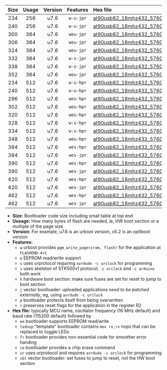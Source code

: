 |Size|Usage|Version|Features|Hex file|
|:-:|:-:|:-:|:-:|:--|
|234|256|u7.6|`w-u-jpr`|[at90usb82_18mhz432_57600bps_ur_vbl.hex](https://raw.githubusercontent.com/stefanrueger/urboot/main/at90usb82_18mhz432_57600bps_ur_vbl.hex)|
|240|256|u7.6|`w-u-jpr`|[at90usb82_18mhz432_57600bps_lednop_ur_vbl.hex](https://raw.githubusercontent.com/stefanrueger/urboot/main/at90usb82_18mhz432_57600bps_lednop_ur_vbl.hex)|
|300|384|u7.6|`weu-jpr`|[at90usb82_18mhz432_57600bps_ee_ur_vbl.hex](https://raw.githubusercontent.com/stefanrueger/urboot/main/at90usb82_18mhz432_57600bps_ee_ur_vbl.hex)|
|306|384|u7.6|`weu-jpr`|[at90usb82_18mhz432_57600bps_ee_lednop_ur_vbl.hex](https://raw.githubusercontent.com/stefanrueger/urboot/main/at90usb82_18mhz432_57600bps_ee_lednop_ur_vbl.hex)|
|324|384|u7.6|`weu-jpr`|[at90usb82_18mhz432_57600bps_ee_lednop_fr_ur_vbl.hex](https://raw.githubusercontent.com/stefanrueger/urboot/main/at90usb82_18mhz432_57600bps_ee_lednop_fr_ur_vbl.hex)|
|332|384|u7.6|`w-s-jpr`|[at90usb82_18mhz432_57600bps_vbl.hex](https://raw.githubusercontent.com/stefanrueger/urboot/main/at90usb82_18mhz432_57600bps_vbl.hex)|
|338|384|u7.6|`w-s-jpr`|[at90usb82_18mhz432_57600bps_lednop_vbl.hex](https://raw.githubusercontent.com/stefanrueger/urboot/main/at90usb82_18mhz432_57600bps_lednop_vbl.hex)|
|352|384|u7.6|`weu-jpr`|[at90usb82_18mhz432_57600bps_ee_lednop_fr_ce_ur_vbl.hex](https://raw.githubusercontent.com/stefanrueger/urboot/main/at90usb82_18mhz432_57600bps_ee_lednop_fr_ce_ur_vbl.hex)|
|234|512|u7.6|`w-u-hpr`|[at90usb82_18mhz432_57600bps_ur.hex](https://raw.githubusercontent.com/stefanrueger/urboot/main/at90usb82_18mhz432_57600bps_ur.hex)|
|240|512|u7.6|`w-u-hpr`|[at90usb82_18mhz432_57600bps_lednop_ur.hex](https://raw.githubusercontent.com/stefanrueger/urboot/main/at90usb82_18mhz432_57600bps_lednop_ur.hex)|
|296|512|u7.6|`weu-hpr`|[at90usb82_18mhz432_57600bps_ee_ur.hex](https://raw.githubusercontent.com/stefanrueger/urboot/main/at90usb82_18mhz432_57600bps_ee_ur.hex)|
|302|512|u7.6|`weu-hpr`|[at90usb82_18mhz432_57600bps_ee_lednop_ur.hex](https://raw.githubusercontent.com/stefanrueger/urboot/main/at90usb82_18mhz432_57600bps_ee_lednop_ur.hex)|
|320|512|u7.6|`weu-hpr`|[at90usb82_18mhz432_57600bps_ee_lednop_fr_ur.hex](https://raw.githubusercontent.com/stefanrueger/urboot/main/at90usb82_18mhz432_57600bps_ee_lednop_fr_ur.hex)|
|328|512|u7.6|`w-s-hpr`|[at90usb82_18mhz432_57600bps.hex](https://raw.githubusercontent.com/stefanrueger/urboot/main/at90usb82_18mhz432_57600bps.hex)|
|334|512|u7.6|`w-s-hpr`|[at90usb82_18mhz432_57600bps_lednop.hex](https://raw.githubusercontent.com/stefanrueger/urboot/main/at90usb82_18mhz432_57600bps_lednop.hex)|
|348|512|u7.6|`weu-hpr`|[at90usb82_18mhz432_57600bps_ee_lednop_fr_ce_ur.hex](https://raw.githubusercontent.com/stefanrueger/urboot/main/at90usb82_18mhz432_57600bps_ee_lednop_fr_ce_ur.hex)|
|384|512|u7.6|`wes-hpr`|[at90usb82_18mhz432_57600bps_ee.hex](https://raw.githubusercontent.com/stefanrueger/urboot/main/at90usb82_18mhz432_57600bps_ee.hex)|
|384|512|u7.6|`wes-jpr`|[at90usb82_18mhz432_57600bps_ee_vbl.hex](https://raw.githubusercontent.com/stefanrueger/urboot/main/at90usb82_18mhz432_57600bps_ee_vbl.hex)|
|390|512|u7.6|`wes-hpr`|[at90usb82_18mhz432_57600bps_ee_lednop.hex](https://raw.githubusercontent.com/stefanrueger/urboot/main/at90usb82_18mhz432_57600bps_ee_lednop.hex)|
|390|512|u7.6|`wes-jpr`|[at90usb82_18mhz432_57600bps_ee_lednop_vbl.hex](https://raw.githubusercontent.com/stefanrueger/urboot/main/at90usb82_18mhz432_57600bps_ee_lednop_vbl.hex)|
|420|512|u7.6|`wes-hpr`|[at90usb82_18mhz432_57600bps_ee_lednop_fr.hex](https://raw.githubusercontent.com/stefanrueger/urboot/main/at90usb82_18mhz432_57600bps_ee_lednop_fr.hex)|
|420|512|u7.6|`wes-jpr`|[at90usb82_18mhz432_57600bps_ee_lednop_fr_vbl.hex](https://raw.githubusercontent.com/stefanrueger/urboot/main/at90usb82_18mhz432_57600bps_ee_lednop_fr_vbl.hex)|
|462|512|u7.6|`wes-hpr`|[at90usb82_18mhz432_57600bps_ee_lednop_fr_ce.hex](https://raw.githubusercontent.com/stefanrueger/urboot/main/at90usb82_18mhz432_57600bps_ee_lednop_fr_ce.hex)|
|462|512|u7.6|`wes-jpr`|[at90usb82_18mhz432_57600bps_ee_lednop_fr_ce_vbl.hex](https://raw.githubusercontent.com/stefanrueger/urboot/main/at90usb82_18mhz432_57600bps_ee_lednop_fr_ce_vbl.hex)|

- **Size:** Bootloader code size including small table at top end
- **Useage:** How many bytes of flash are needed, ie, HW boot section or a multiple of the page size
- **Version:** For example, u7.6 is an urboot version, o5.2 is an optiboot version
- **Features:**
  + `w` urboot provides `pgm_write_page(sram, flash)` for the application at `FLASHEND-4+1`
  + `e` EEPROM read/write support
  + `u` uses urprotocol requiring `avrdude -c urclock` for programming
  + `s` uses skeleton of STK500v1 protocol; `-c urclock` and `-c arduino` both work
  + `h` hardware boot section: make sure fuses are set for reset to jump to boot section
  + `j` vector bootloader: uploaded applications *need to be patched externally*, eg, using `avrdude -c urclock`
  + `p` bootloader protects itself from being overwritten
  + `r` preserves reset flags for the application in the register R2
- **Hex file:** typically MCU name, oscillator frequency (16 MHz default) and baud rate (115200 default) followed by
  + `ee` bootloader supports EEPROM read/write
  + `lednop` "template" bootloader contains `mov rx,rx` nops that can be replaced to toggle LEDs
  + `fr` bootloader provides non-essential code for smoother error handing
  + `ce` bootloader provides a chip erase command
  + `ur` uses urprotocol and requires `avrdude -c urclock` for programming
  + `vbl` vector bootloader: set fuses to jump to reset, not the HW boot section
